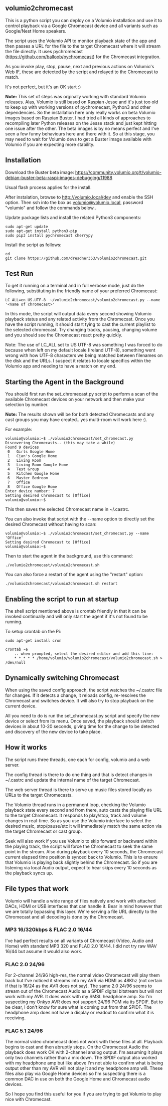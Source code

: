 ## volumio2chromecast

This is a python script you can deploy on a Volumio installation and use it to control playback via a Google Chromecast device and all variants such as Google/Nest Home speakers.

The script uses the Volumio API to monitor playback state of the app and then passes a URL for the file to the target Chromecast where it will stream the file directly. It uses pychromecast (https://github.com/balloob/pychromecast) for the Chromecast integration. 

As you invoke play, stop, pause, next and previous actions on Volumio's Web IF, these are detected by the script and relayed to the Chromecast to match. 

It's not perfect, but it's an OK start :)

**Note:** This set of steps was orginally working with standard Volumio releases. Alas, Volumio is still based on Raspian Jesse and it's just too old to keep up with working versions of pychromecast, Python3 and other dependencies. So the installation here only really works on beta Volumio images based on Raspian Buster. I had tried all kinds of approaches to recompiling later Python releases on the Jesse stack and just kept hitting one issue after the other. The beta images is by no means perfect and I've seen a few funny behaviours here and there with it. So at this stage, you may need to wait for Volumio devs to get a Buster image available with Volumio if you are expecting more stability.

## Installation

Download the Buster beta image:
https://community.volumio.org/t/volumio-debian-buster-beta-raspi-images-debugging/11988

Usual flash process applies for the install.

After instalation, browse to http://volumio.local/dev and enable the SSH option. Then ssh into the box as volumio@volumio.local, password "volumio" and follow the commands below..

Update package lists and install the related Python3 components:
```
sudo apt-get update
sudo apt-get install python3-pip
sudo pip3 install pychromecast cherrypy
```

Install the script as follows:
```
cd
git clone https://github.com/dresdner353/volumio2chromecast.git
```

## Test Run
To get it running on a terminal and in full verbose mode, just do the following, substituting in the friendly name of your preferred Chromecast:
```
LC_ALL=en_US.UTF-8  ~/volumio2chromecast/volumio2chromecast.py --name '<name of chromecast>'
```
In this mode, the script will output data every second showing Volumio playback status and any related activity from the Chromecast. Once you have the script running, it should start tying to cast the current playlist to the selected chromecast. Try changing tracks, pausing, changing volume and you should see the Chromecast react pretty quickly.

Note: The use of LC_ALL set to US UTF-8 was something I was forced to do because when left on my default locale (Ireland UTF-8), something went wrong with how UTF-8 characters we being matched between filenames on the disk and the URLs. I suspect it relates to locale specifics within the Volumio app and needing to have a match on my end. 

## Starting the Agent in the Background

You should first run the set_chromecast.py script to perform a scan of the available Chromecast devices on your network and then make your selection by number. 

**Note:** The results shown will be for both detected Chromecasts and any cast groups you may have created.. yes multi-room will work here :).

For example:
```
volumio@volumio:~$ ./volumio2chromecast/set_chromecast.py
Discovering Chromecasts.. (this may take a while)
Found 9 devices
 0   Girls Google Home
 1   Cian's Google Home
 2   Living Room
 3   Living Room Google Home
 4   Test Group
 5   Kitchen Google Home
 6   Master Bedroom
 7   Office
 8   Office Google Home
Enter device number: 7
Setting desired Chromecast to [Office]
volumio@volumio:~$ 
```
This then saves the selected Chromecast name in ~/.castrc. 

You can also invoke that script with the --name option to directly set the desired Chromecast without having to scan:
```
volumio@volumio:~$ ./volumio2chromecast/set_chromecast.py --name 'Office'
Setting desired Chromecast to [Office]
volumio@volumio:~$ 
```

Then to start the agent in the background, use this command:
```
./volumio2chromecast/volumio2chromecast.sh
```
You can also force a restart of the agent using the "restart" option:
```
./volumio2chromecast/volumio2chromecast.sh restart
```

## Enabling the script to run at startup
The shell script mentioned above is crontab friendly in that it can be invoked continually and will only start the agent if it's not found to be running. 

To setup crontab on the Pi:
```
sudo apt-get install cron
   
crontab -e 
    .. when prompted, select the desired editor and add this line:
    * * * * * /home/volumio/volumio2chromecast/volumio2chromecast.sh > /dev/null

```

## Dynamically switching Chromecast
When using the saved config approach, the script watches the ~/.castrc file for changes. If it detects a change, it reloads config, re-resolves the Chromecast and switches device. It will also try to stop playback on the current device.

All you need to do is run the set_chromecast.py script and specify the new device or select from its menu. Once saved, the playback should switch devices in about 10-20 seconds, giving time for the change to be detected and discovery of the new device to take place.



## How it works
The script runs three threads, one each for config, volumio and a web server.

The config thread is there to do one thing and that is detect changes in ~/.castrc and update the internal name of the target Chromecast.

The web server thread is there to serve up music files stored locally as URLs to the target Chromecasts.

The Volumio thread runs in a permanent loop, checking the Volumio playback state every second and from there, auto casts the playing file URL to the target Chromecast. It responds to play/stop, track and volume changes in real-time. So as you use the Volumio interface to select the desired music, stop/pause/etc it will immediately match the same action via the target Chromecast or cast group. 

Seek will also work if you use Volumio to skip forward or backward within the playing track, the script will force the Chromecast to seek the same point in the stream. Also during playback every 10 seconds, the Chromecast current elapsed time position is synced back to Volumio. This is to ensure that Volumio is playing back slightly behind the Chromecast. So if you are listening via local Audio output, expect to hear skips every 10 seconds as the playback syncs up.

## File types that work
Volumio will handle a wide range of files natively and work with attached DACs, HDMI or USB interfaces that can handle it. Bear in mind however that we are totally bypassing this layer. We're serving a file URL directly to the Chromecast and all decoding is done by the Chromecast.

### MP3 16/320kbps & FLAC 2.0 16/44
I've had perfect results on all variants of Chromecast (Video, Audio and Home) with standard MP3 320 and FLAC 2.0 16/44. I did not try raw WAV 16/44 but assume it would also work.

### FLAC 2.0 24/96
For 2-channel 24/96 high-res, the normal video Chromecast will play them back but I've noticed it streams into my AVR via HDMI as 48Khz (not certain if that is 16/24 as the AVR does not say). The same 2.0 24/96 seems to stream out of the Chromecast Audio as a SPDIF digital bitstream but will not work with my AVR. It does work with my SMSL headphone amp. So I'm suspecting my Onkyo AVR does not support 24/96 PCM via its SPDIF. But to be clear, I don't know for sure what is coming out from that SPIDF. The headphone amp does not have a display or readout to confirm what it is receiving.

### FLAC 5.1 24/96
The normal video chromecast does not work with these files at all. Playback begins to cast and then abruptly stops. On the Chromecast Audio the playback does work OK with 2-channel analog output. I'm assuming it plays only two channels rather than a mix down. The SPDIF output also worked with my headphone amp but like above I'm not able to confirm what is being output other than my AVR will not play it and my headphone amp will. These files also play via Google Home devices so I'm suspecting there is a common DAC in use on both the Google Home and Chromecast audio devices. 

So I hope you find this useful for you if you are trying to get Volumio to play nice with Chromecast. 
